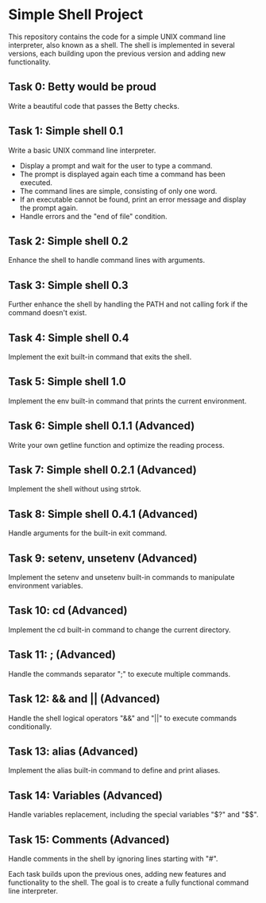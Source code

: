 <h1>Simple Shell Project</h1>
<p>This repository contains the code for a simple UNIX command line interpreter, also known as a shell. The shell is implemented in several versions, each building upon the previous version and adding new functionality.</p>

<h2>Task 0: Betty would be proud</h2>
<p>Write a beautiful code that passes the Betty checks.</p>

<h2>Task 1: Simple shell 0.1</h2>
<p>Write a basic UNIX command line interpreter.</p>
<ul>
  <li>Display a prompt and wait for the user to type a command.</li>
  <li>The prompt is displayed again each time a command has been executed.</li>
  <li>The command lines are simple, consisting of only one word.</li>
  <li>If an executable cannot be found, print an error message and display the prompt again.</li>
  <li>Handle errors and the "end of file" condition.</li>
</ul>

<h2>Task 2: Simple shell 0.2</h2>
<p>Enhance the shell to handle command lines with arguments.</p>

<h2>Task 3: Simple shell 0.3</h2>
<p>Further enhance the shell by handling the PATH and not calling fork if the command doesn't exist.</p>

<h2>Task 4: Simple shell 0.4</h2>
<p>Implement the exit built-in command that exits the shell.</p>

<h2>Task 5: Simple shell 1.0</h2>
<p>Implement the env built-in command that prints the current environment.</p>

<h2>Task 6: Simple shell 0.1.1 (Advanced)</h2>
<p>Write your own getline function and optimize the reading process.</p>

<h2>Task 7: Simple shell 0.2.1 (Advanced)</h2>
<p>Implement the shell without using strtok.</p>

<h2>Task 8: Simple shell 0.4.1 (Advanced)</h2>
<p>Handle arguments for the built-in exit command.</p>

<h2>Task 9: setenv, unsetenv (Advanced)</h2>
<p>Implement the setenv and unsetenv built-in commands to manipulate environment variables.</p>

<h2>Task 10: cd (Advanced)</h2>
<p>Implement the cd built-in command to change the current directory.</p>

<h2>Task 11: ; (Advanced)</h2>
<p>Handle the commands separator ";" to execute multiple commands.</p>

<h2>Task 12: && and || (Advanced)</h2>
<p>Handle the shell logical operators "&&" and "||" to execute commands conditionally.</p>

<h2>Task 13: alias (Advanced)</h2>
<p>Implement the alias built-in command to define and print aliases.</p>

<h2>Task 14: Variables (Advanced)</h2>
<p>Handle variables replacement, including the special variables "$?" and "$$".</p>

<h2>Task 15: Comments (Advanced)</h2>
<p>Handle comments in the shell by ignoring lines starting with "#".</p>

<p>Each task builds upon the previous ones, adding new features and functionality to the shell. The goal is to create a fully functional command line interpreter.</p>

